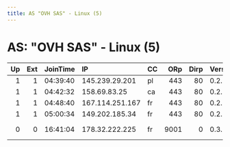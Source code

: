 ```yaml
---
title: AS "OVH SAS" - Linux (5)
---
```


# AS: "OVH SAS" - Linux (5)

|   Up |   Ext | JoinTime   | IP              | CC   |   ORp |   Dirp | Version   | Contact                     | Nickname    |   eFamMembers |
|-----:|------:|:-----------|:----------------|:-----|------:|-------:|:----------|:----------------------------|:------------|--------------:|
|    1 |     1 | 04:39:40   | 145.239.29.201  | pl   |   443 |     80 | 0.2.9.11  | None                        | warsaw      |             4 |
|    1 |     1 | 04:42:32   | 158.69.83.25    | ca   |   443 |     80 | 0.2.9.11  | None                        | beauharnois |             4 |
|    1 |     1 | 04:48:40   | 167.114.251.167 | fr   |   443 |     80 | 0.2.9.11  | None                        | strasbourg  |             4 |
|    1 |     1 | 05:00:34   | 149.202.185.34  | fr   |   443 |     80 | 0.2.9.11  | None                        | gravelines  |             4 |
|    0 |     0 | 16:41:04   | 178.32.222.225  | fr   |  9001 |      0 | 0.3.0.10  | 0xD2070CB6 Aurel &lt;tor at | Unnamed     |             1 |

